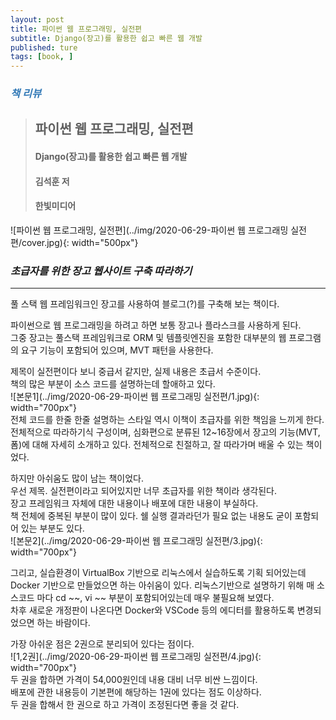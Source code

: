 ```yaml
---
layout: post
title: 파이썬 웹 프로그래밍, 실전편
subtitle: Django(장고)를 활용한 쉽고 빠른 웹 개발
published: ture
tags: [book, ]
---
```


### <span style="color:#337ab7;">***책 리뷰***</span>
>## **파이썬 웹 프로그래밍, 실전편**
>#### Django(장고)를 활용한 쉽고 빠른 웹 개발
>#### 김석훈 저
>#### 한빛미디어  


![파이썬 웹 프로그래밍, 실전편](../img/2020-06-29-파이썬 웹 프로그래밍 실전편/cover.jpg){: width="500px"}

### ***초급자를 위한 장고 웹사이트 구축 따라하기***

---
  

풀 스택 웹 프레임워크인 장고를 사용하여 블로그(?)를 구축해 보는 책이다.  

파이썬으로 웹 프로그래밍을 하려고 하면 보통 장고나 플라스크를 사용하게 된다.  
그중 장고는 풀스택 프레임워크로 ORM 및 템플릿엔진을 포함한 대부분의 웹 프로그램의 요구 기능이 포함되어 있으며, MVT 패턴을 사용한다.  
  
제목이 실전편이다 보니 중급서 같지만, 실제 내용은 초급서 수준이다.  
책의 많은 부분이 소스 코드를 설명하는데 할애하고 있다.  
![본문1](../img/2020-06-29-파이썬 웹 프로그래밍 실전편/1.jpg){: width="700px"}  
전체 코드를 한줄 한줄 설명하는 스타일 역시 이책이 초급자를 위한 책임을 느끼게 한다.  
전체적으로 따라하기식 구성이며, 심화편으로 분류된 12~16장에서 장고의 기능(MVT, 폼)에 대해 자세히 소개하고 있다.
전체적으로 친절하고, 잘 따라가며 배울 수 있는 책이었다.
  
하지만 아쉬움도 많이 남는 책이었다.  
우선 제목. 실전편이라고 되어있지만 너무 초급자를 위한 책이라 생각된다.  
장고 프레임워크 자체에 대한 내용이나 배포에 대한 내용이 부실하다.  
책 전체에 중복된 부분이 많이 있다. 쉘 실행 결과라던가 필요 없는 내용도 굳이 포함되어 있는 부분도 있다.   
![본문2](../img/2020-06-29-파이썬 웹 프로그래밍 실전편/3.jpg){: width="700px"}   
  
그리고, 실습환경이 VirtualBox 기반으로 리눅스에서 실습하도록 기획 되어있는데 Docker 기반으로 만들었으면 하는 아쉬움이 있다.
리눅스기반으로 설명하기 위해 매 소스코드 마다 cd ~~, vi ~~ 부분이 포함되어있는데 매우 불필요해 보였다.  
차후 새로운 개정판이 나온다면 Docker와 VSCode 등의 에디터를 활용하도록 변경되었으면 하는 바람이다.  

가장 아쉬운 점은 2권으로 분리되어 있다는 점이다.  
![1,2권](../img/2020-06-29-파이썬 웹 프로그래밍 실전편/4.jpg){: width="700px"}  
두 권을 합하면 가격이 54,000원인데 내용 대비 너무 비싼 느낌이다.  
배포에 관한 내용등이 기본편에 해당하는 1권에 있다는 점도 이상하다.  
두 권을 합해서 한 권으로 하고 가격이 조정된다면 좋을 것 같다.  



